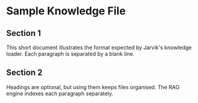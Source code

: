 # Sample Knowledge File

## Section 1
This short document illustrates the format expected by Jarvik's knowledge loader. Each paragraph is separated by a blank line.

## Section 2
Headings are optional, but using them keeps files organised. The RAG engine indexes each paragraph separately.

